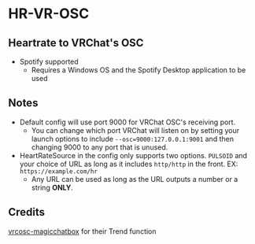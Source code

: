 # HR-VR-OSC


## Heartrate to VRChat's OSC

* Spotify supported
  - Requires a Windows OS and the Spotify Desktop application to be used

## Notes
* Default config will use port 9000 for VRChat OSC's receiving port. 
  - You can change which port VRChat will listen on by setting your launch options to include `--osc=9000:127.0.0.1:9001` and then changing 9000 to any port that is unused.
* HeartRateSource in the config only supports two options. `PULSOID` and your choice of URL as long as it includes `http/http` in the front. EX: `https://example.com/hr`
  - Any URL can be used as long as the URL outputs a number or a string **ONLY**.
  
## Credits
[vrcosc-magicchatbox](https://github.com/BoiHanny/vrcosc-magicchatbox) for their Trend function